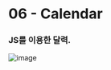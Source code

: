<h1>06 - Calendar</h1>

<h3>JS를 이용한 달력.</h3>

![image](https://github.com/Yuika12321/2024_get_a_job/assets/131143940/9c56670e-efd3-4e08-91b0-d843e6a0fbbc)
